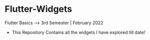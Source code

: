 # Flutter-Widgets
Flutter Basics --> 3rd Semester | February  2022 
- This Repository Contains all the widgets I have explored till date!
